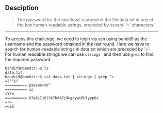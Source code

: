 ## Desciption

> The password for the next level is stored in the file data.txt in one of the few human-readable strings, preceded by several ‘=’ characters.
---

To access this challenge, we need to login via ssh using bandit9 as the username and the password obtained in the last round. Here we have to search for human-readable strings in data.txt which are preceded by '='. For human readable strings we can use `strings ` and then use `grep` to find the required password.

    bandit9@bandit:~$ ls
    data.txt
    bandit9@bandit:~$ cat data.txt | strings | grep ^=
    =2""L(
    ========== passwordk^
    ========== is
    =Y!m
    ========== G7w8LIi6J3kTb8A7j9LgrywtEUlyyp6s
    =r=_
    =uea
